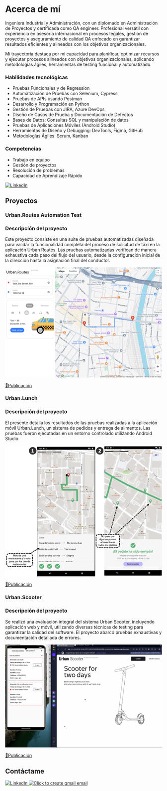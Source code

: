 # Acerca de mí

Ingeniera Industrial y Administración, con un diplomado en Administración de Proyectos y certificada como QA engineer. Profesional versátil con experiencia en asesoría internacional en procesos legales, gestión de proyectos y aseguramiento de calidad QA enfocado en garantizar resultados eficientes y alineados con los objetivos organizacionales. 

Mi trayectoria destaca por mi capacidad para planificar, optimizar recursos y ejecutar procesos alineados con objetivos organizacionales, aplicando metodologías ágiles, herramientas de testing funcional y automatizado.

### Habilidades tecnológicas

- Pruebas Funcionales y de Regression 
- Automatización de Pruebas con Selenium, Cypress 
- Pruebas de APIs usando Postman 
- Desarrollo y Programación en Python
- Gestión de Pruebas con JIRA, Azure DevOps
- Diseño de Casos de Prueba y Documentación de Defectos
- Bases de Datos: Consultas SQL y manipulación de datos
- Pruebas de Aplicaciones Móviles (Android Studio)
- Herramientas de Diseño y Debugging: DevTools, Figma, GitHub
- Metodologías Ágiles: Scrum, Kanban

### Competencias

- Trabajo en equipo
- Gestión de proyectos
- Resolución de problemas
- Capacidad de Aprendizaje Rápido

<a href="https://www.linkedin.com/in/pilar-leyva-maldonado" target="_blank">
  <img src="https://img.shields.io/badge/linkedin-%230077B5.svg?style=for-the-badge&logo=linkedin&logoColor=white" alt="LinkedIn">
</a>

## Proyectos

### Urban.Routes Automation Test

### Descripción del proyecto

Este proyecto consiste en una suite de pruebas automatizadas diseñada para validar la funcionalidad completa del proceso de solicitud de taxi en la aplicación Urban Routes. Las pruebas automatizadas verifican de manera exhaustiva cada paso del flujo del usuario, desde la configuración inicial de la dirección hasta la asignación final del conductor.

<a href="https://github.com/LeyvaPilar/qa-project-Urban-Routes-es/blob/main/test_set_route_1.png" target="_blank">
  <img src="https://raw.githubusercontent.com/LeyvaPilar/qa-project-Urban-Routes-es/refs/heads/main/test_set_route_1.png" alt="Test example image">
</a>

[🔗Publicación](https://github.com/LeyvaPilar/qa-project-Urban-Routes-es/tree/main)


### Urban.Lunch

### Descripción del proyecto

El presente detalla los resultados de las pruebas realizadas a la aplicación móvil Urban.Lunch, un sistema de pedidos y entrega de alimentos. Las pruebas fueron ejecutadas en un entorno controlado utilizando Android Studio

<a href="https://github.com/LeyvaPilar/Mobile-Tests-for-Urban-Lunch-/blob/d19cad06e87eae3fc4dcfe3e99d157445ae56aab/8%20(1).png" target="_blank">
  <img src="https://github.com/LeyvaPilar/Mobile-Tests-for-Urban-Lunch-/blob/d19cad06e87eae3fc4dcfe3e99d157445ae56aab/8%20(1).png?raw=true" alt="Emulador">
</a>

[🔗Publicación](https://github.com/LeyvaPilar/Mobile-Tests-for-Urban-Lunch-)


### Urban.Scooter

### Descripción del proyecto
Se realizó una evaluación integral del sistema Urban Scooter, incluyendo aplicación web y móvil, utilizando diversas técnicas de testing para garantizar la calidad del software. El proyecto abarcó pruebas exhaustivas y documentación detallada de errores.


<a href="https://github.com/LeyvaPilar/Urban-Scooter-final-project/blob/main/Android_emulator.png" target="_blank">
  <img src="https://github.com/LeyvaPilar/Urban-Scooter-final-project/blob/main/Android_emulator.png?raw=true" alt="Pruebas multinavegador">
</a>

[🔗Publicación](https://github.com/LeyvaPilar/Urban-Scooter-final-project/tree/main)

## Contáctame

<a href="https://www.linkedin.com/in/pilar-leyva-maldonado" target="_blank">
  <img src="https://img.shields.io/badge/linkedin-%230077B5.svg?style=for-the-badge&logo=linkedin&logoColor=white" alt="LinkedIn">
</a>

<a href="https://mail.google.com/mail/?view=cm&fs=1&to=pilar.leyva66@gmail.com" target="_blank">
  <img src="https://img.shields.io/badge/Gmail-D14836?style=for-the-badge&logo=gmail&logoColor=white" alt="Click to create gmail email">
</a>
